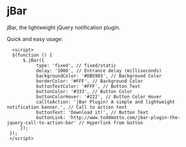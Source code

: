 jBar
====

jBar, the lightweight jQuery notification plugin.

Quick and easy usage:

      <script>
      $(function () {
          $.jBar({
               type: 'fixed', // fixed/static
               delay: '1000', // Entrance delay (milliseconds)
               backgroundColor: '#DB5903', // Background Color
               borderColor: '#FFF', // Background Color
               buttonTextColor: '#FFF', // Button Text
               buttonColor: '#333', // Button Color
               buttonColorHover: '#222', // Button Color Hover
               calltoAction: 'jBar Plugin! A simple and lightweight notification banner.', // Call to action text
               buttonText: 'Download it!', // Button Text
               buttonLink: 'http://www.toddmotto.com/jbar-plugin-the-jquery-call-to-action-bar' // Hyperlink from button
         });
     });
     </script>
